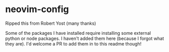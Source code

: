 # neovim-config
Ripped this from Robert Yost (many thanks)

Some of the packages I have installed require installing some external python or node packages. I haven't added them here (because I forgot what they are).
I'd welcome a PR to add them in to this readme though!

